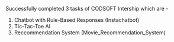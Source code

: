 Successfully completed 3 tasks of CODSOFT Intership which are -
1) Chatbot with Rule-Based Responses (Instachatbot)
2) Tic-Tac-Toe AI
3) Reccommendation System (Movie_Recommendation_System)
